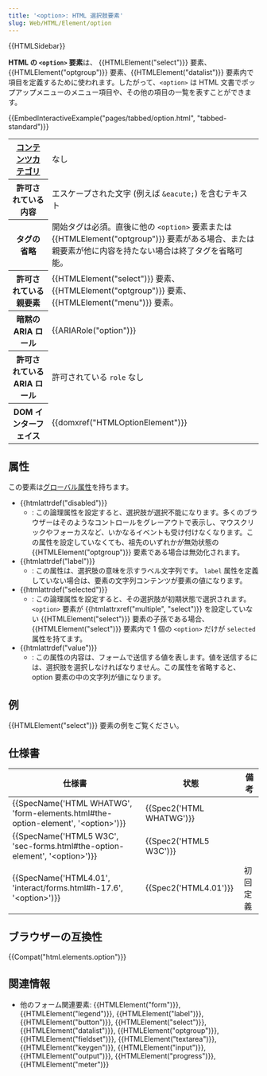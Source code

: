 ```yaml
---
title: '<option>: HTML 選択肢要素'
slug: Web/HTML/Element/option
---
```


{{HTMLSidebar}}

**HTML の `<option>` 要素**は、 {{HTMLElement("select")}} 要素、{{HTMLElement("optgroup")}} 要素、{{HTMLElement("datalist")}} 要素内で項目を定義するために使われます。したがって、`<option>` は HTML 文書でポップアップメニューのメニュー項目や、その他の項目の一覧を表すことができます。

{{EmbedInteractiveExample("pages/tabbed/option.html", "tabbed-standard")}}

<table class="properties">
  <tbody>
    <tr>
      <th scope="row">
        <a href="/ja/docs/Web/HTML/Content_categories">コンテンツカテゴリ</a>
      </th>
      <td>なし</td>
    </tr>
    <tr>
      <th scope="row">許可されている内容</th>
      <td>
        エスケープされた文字 (例えば <code>&#x26;eacute;</code>) を含むテキスト
      </td>
    </tr>
    <tr>
      <th scope="row">タグの省略</th>
      <td>
        開始タグは必須。直後に他の <code>&#x3C;option></code> 要素または
        {{HTMLElement("optgroup")}}
        要素がある場合、または親要素が他に内容を持たない場合は終了タグを省略可能。
      </td>
    </tr>
    <tr>
      <th scope="row">許可されている親要素</th>
      <td>
        {{HTMLElement("select")}}
        要素、{{HTMLElement("optgroup")}}
        要素、{{HTMLElement("menu")}} 要素。
      </td>
    </tr>
    <tr>
      <th scope="row">暗黙の ARIA ロール</th>
      <td>{{ARIARole("option")}}</td>
    </tr>
    <tr>
      <th scope="row">許可されている ARIA ロール</th>
      <td>許可されている <code>role</code> なし</td>
    </tr>
    <tr>
      <th scope="row">DOM インターフェイス</th>
      <td>{{domxref("HTMLOptionElement")}}</td>
    </tr>
  </tbody>
</table>

## 属性

この要素は[グローバル属性](/ja/docs/Web/HTML/Global_attributes)を持ちます。

- {{htmlattrdef("disabled")}}
  - : この論理属性を設定すると、選択肢が選択不能になります。多くのブラウザーはそのようなコントロールをグレーアウトで表示し、マウスクリックやフォーカスなど、いかなるイベントも受け付けなくなります。この属性を設定していなくても、祖先のいずれかが無効状態の {{HTMLElement("optgroup")}} 要素である場合は無効化されます。
- {{htmlattrdef("label")}}
  - : この属性は、選択肢の意味を示すラベル文字列です。 `label` 属性を定義していない場合は、要素の文字列コンテンツが要素の値になります。
- {{htmlattrdef("selected")}}
  - : この論理属性を設定すると、その選択肢が初期状態で選択されます。`<option>` 要素が {{htmlattrxref("multiple", "select")}} を設定していない {{HTMLElement("select")}} 要素の子孫である場合、{{HTMLElement("select")}} 要素内で 1 個の `<option>` だけが `selected` 属性を持てます。
- {{htmlattrdef("value")}}
  - : この属性の内容は、フォームで送信する値を表します。値を送信するには、選択肢を選択しなければなりません。この属性を省略すると、 option 要素の中の文字列が値になります。

## 例

{{HTMLElement("select")}} 要素の例をご覧ください。

## 仕様書

| 仕様書                                                                                                               | 状態                             | 備考     |
| -------------------------------------------------------------------------------------------------------------------- | -------------------------------- | -------- |
| {{SpecName('HTML WHATWG', 'form-elements.html#the-option-element', '&lt;option&gt;')}} | {{Spec2('HTML WHATWG')}} |          |
| {{SpecName('HTML5 W3C', 'sec-forms.html#the-option-element', '&lt;option&gt;')}}         | {{Spec2('HTML5 W3C')}}     |          |
| {{SpecName('HTML4.01', 'interact/forms.html#h-17.6', '&lt;option&gt;')}}                     | {{Spec2('HTML4.01')}}     | 初回定義 |

## ブラウザーの互換性

{{Compat("html.elements.option")}}

## 関連情報

- 他のフォーム関連要素: {{HTMLElement("form")}}, {{HTMLElement("legend")}}, {{HTMLElement("label")}}, {{HTMLElement("button")}}, {{HTMLElement("select")}}, {{HTMLElement("datalist")}}, {{HTMLElement("optgroup")}}, {{HTMLElement("fieldset")}}, {{HTMLElement("textarea")}}, {{HTMLElement("keygen")}}, {{HTMLElement("input")}}, {{HTMLElement("output")}}, {{HTMLElement("progress")}}, {{HTMLElement("meter")}}
